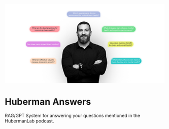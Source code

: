 ![Alt text](assets/ah-lab-main.jpg)
# Huberman Answers
RAG/GPT System for answering your questions mentioned in the HubermanLab podcast.
